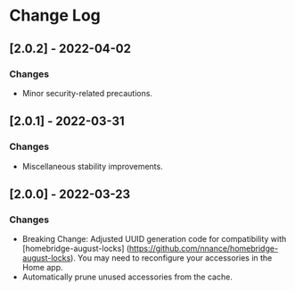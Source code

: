 # Change Log
## [2.0.2] - 2022-04-02
### Changes
- Minor security-related precautions.

## [2.0.1] - 2022-03-31
### Changes
- Miscellaneous stability improvements.

## [2.0.0] - 2022-03-23
### Changes
- Breaking Change: Adjusted UUID generation code for compatibility with [homebridge-august-locks]
  (https://github.com/nnance/homebridge-august-locks). You may need to reconfigure your accessories in the Home app.
- Automatically prune unused accessories from the cache.
